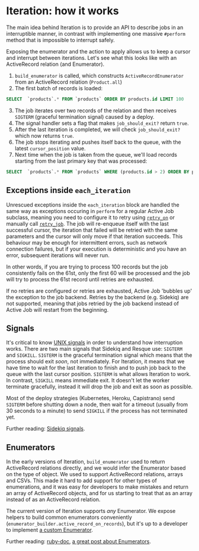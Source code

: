 # Iteration: how it works

The main idea behind Iteration is to provide an API to describe jobs in an interruptible manner, in contrast with implementing one massive `#perform` method that is impossible to interrupt safely.

Exposing the enumerator and the action to apply allows us to keep a cursor and interrupt between iterations. Let's see what this looks like with an  ActiveRecord relation (and Enumerator).

1. `build_enumerator` is called, which constructs `ActiveRecordEnumerator` from an ActiveRecord relation (`Product.all`)
2. The first batch of records is loaded:

```sql
SELECT  `products`.* FROM `products` ORDER BY products.id LIMIT 100
```

3. The job iterates over two records of the relation and then receives `SIGTERM` (graceful termination signal) caused by a deploy.
4. The signal handler sets a flag that makes `job_should_exit?` return `true`.
5. After the last iteration is completed, we will check `job_should_exit?` which now returns `true`.
6. The job stops iterating and pushes itself back to the queue, with the latest `cursor_position` value.
7. Next time when the job is taken from the queue, we'll load records starting from the last primary key that was processed:

```sql
SELECT  `products`.* FROM `products` WHERE (products.id > 2) ORDER BY products.id LIMIT 100
```

## Exceptions inside `each_iteration`

Unrescued exceptions inside the `each_iteration` block are handled the same way as exceptions occuring in `perform` for a regular Active Job subclass, meaning you need to configure it to retry using [`retry_on`](https://api.rubyonrails.org/classes/ActiveJob/Exceptions/ClassMethods.html#method-i-retry_on) or manually call [`retry_job`](https://api.rubyonrails.org/classes/ActiveJob/Exceptions.html#method-i-retry_job). The job will re-enqueue itself with the last successful cursor, the iteration that failed will be retried with the same parameters and the cursor will only move if that iteration succeeds. This behaviour may be enough for intermittent errors, such as network connection failures, but if your execution is deterministic and you have an error, subsequent iterations will never run.

In other words, if you are trying to process 100 records but the job consistently fails on the 61st, only the first 60 will be processed and the job will try to process the 61st record until retries are exhausted.

If no retries are configured or retries are exhausted, Active Job 'bubbles up' the exception to the job backend. Retries by the backend (e.g. Sidekiq) are not supported, meaning that jobs retried by the job backend instead of Active Job will restart from the beginning.

## Signals

It's critical to know [UNIX signals](https://www.tutorialspoint.com/unix/unix-signals-traps.htm) in order to understand how interruption works. There are two main signals that Sidekiq and Resque use: `SIGTERM` and `SIGKILL`. `SIGTERM` is the graceful termination signal which means that the process should exit _soon_, not immediately. For Iteration, it means that we have time to wait for the last iteration to finish and to push job back to the queue with the last cursor position.
`SIGTERM` is what allows Iteration to work. In contrast, `SIGKILL` means immediate exit. It doesn't let the worker terminate gracefully, instead it will drop the job and exit as soon as possible.

Most of the deploy strategies (Kubernetes, Heroku, Capistrano) send `SIGTERM` before shutting down a node, then wait for a timeout (usually from 30 seconds to a minute) to send `SIGKILL` if the process has not terminated yet.

Further reading: [Sidekiq signals](https://github.com/mperham/sidekiq/wiki/Signals).

## Enumerators

In the early versions of Iteration, `build_enumerator` used to return ActiveRecord relations directly, and we would infer the Enumerator based on the type of object. We used to support ActiveRecord relations, arrays and CSVs. This made it hard to add support for other types of enumerations, and it was easy for developers to make mistakes and return an array of ActiveRecord objects, and for us starting to treat that as an array instead of as an ActiveRecord relation.

The current version of Iteration supports _any_ Enumerator. We expose helpers to build common enumerators conveniently (`enumerator_builder.active_record_on_records`), but it's up to a developer to implement [a custom Enumerator](custom-enumerator.md).

Further reading: [ruby-doc](https://ruby-doc.org/3.2.1/Enumerator.html), [a great post about Enumerators](http://blog.arkency.com/2014/01/ruby-to-enum-for-enumerator/).
